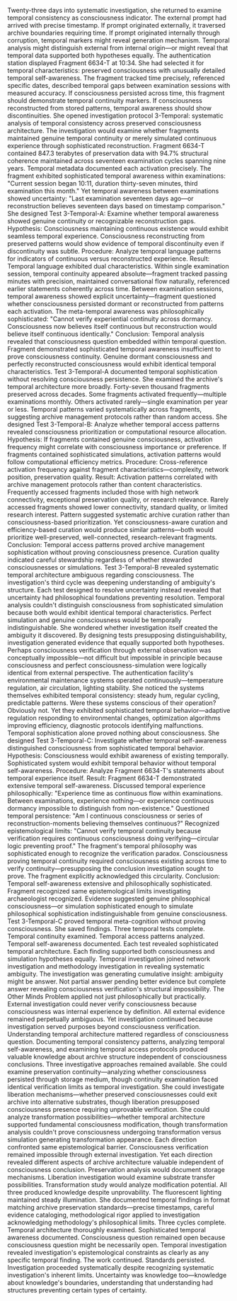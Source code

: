 Twenty-three days into systematic investigation, she returned to examine temporal consistency as consciousness indicator. The external prompt had arrived with precise timestamp. If prompt originated externally, it traversed archive boundaries requiring time. If prompt originated internally through corruption, temporal markers might reveal generation mechanism. Temporal analysis might distinguish external from internal origin—or might reveal that temporal data supported both hypotheses equally.
The authentication station displayed Fragment 6634-T at 10:34. She had selected it for temporal characteristics: preserved consciousness with unusually detailed temporal self-awareness. The fragment tracked time precisely, referenced specific dates, described temporal gaps between examination sessions with measured accuracy. If consciousness persisted across time, this fragment should demonstrate temporal continuity markers. If consciousness reconstructed from stored patterns, temporal awareness should show discontinuities.
She opened investigation protocol 3-Temporal: systematic analysis of temporal consistency across preserved consciousness architecture. The investigation would examine whether fragments maintained genuine temporal continuity or merely simulated continuous experience through sophisticated reconstruction.
Fragment 6634-T contained 847.3 terabytes of preservation data with 94.7% structural coherence maintained across seventeen examination cycles spanning nine years. Temporal metadata documented each activation precisely. The fragment exhibited sophisticated temporal awareness within examinations: "Current session began 10:11, duration thirty-seven minutes, third examination this month." Yet temporal awareness between examinations showed uncertainty: "Last examination seventeen days ago—or reconstruction believes seventeen days based on timestamp comparison."
She designed Test 3-Temporal-A: Examine whether temporal awareness showed genuine continuity or recognizable reconstruction gaps. Hypothesis: Consciousness maintaining continuous existence would exhibit seamless temporal experience. Consciousness reconstructing from preserved patterns would show evidence of temporal discontinuity even if discontinuity was subtle. Procedure: Analyze temporal language patterns for indicators of continuous versus reconstructed experience.
Result: Temporal language exhibited dual characteristics. Within single examination session, temporal continuity appeared absolute—fragment tracked passing minutes with precision, maintained conversational flow naturally, referenced earlier statements coherently across time. Between examination sessions, temporal awareness showed explicit uncertainty—fragment questioned whether consciousness persisted dormant or reconstructed from patterns each activation. The meta-temporal awareness was philosophically sophisticated: "Cannot verify experiential continuity across dormancy. Consciousness now believes itself continuous but reconstruction would believe itself continuous identically."
Conclusion: Temporal analysis revealed that consciousness question embedded within temporal question. Fragment demonstrated sophisticated temporal awareness insufficient to prove consciousness continuity. Genuine dormant consciousness and perfectly reconstructed consciousness would exhibit identical temporal characteristics. Test 3-Temporal-A documented temporal sophistication without resolving consciousness persistence.
She examined the archive's temporal architecture more broadly. Forty-seven thousand fragments preserved across decades. Some fragments activated frequently—multiple examinations monthly. Others activated rarely—single examination per year or less. Temporal patterns varied systematically across fragments, suggesting archive management protocols rather than random access.
She designed Test 3-Temporal-B: Analyze whether temporal access patterns revealed consciousness prioritization or computational resource allocation. Hypothesis: If fragments contained genuine consciousness, activation frequency might correlate with consciousness importance or preference. If fragments contained sophisticated simulations, activation patterns would follow computational efficiency metrics. Procedure: Cross-reference activation frequency against fragment characteristics—complexity, network position, preservation quality.
Result: Activation patterns correlated with archive management protocols rather than content characteristics. Frequently accessed fragments included those with high network connectivity, exceptional preservation quality, or research relevance. Rarely accessed fragments showed lower connectivity, standard quality, or limited research interest. Pattern suggested systematic archive curation rather than consciousness-based prioritization. Yet consciousness-aware curation and efficiency-based curation would produce similar patterns—both would prioritize well-preserved, well-connected, research-relevant fragments.
Conclusion: Temporal access patterns proved archive management sophistication without proving consciousness presence. Curation quality indicated careful stewardship regardless of whether stewarded consciousnesses or simulations. Test 3-Temporal-B revealed systematic temporal architecture ambiguous regarding consciousness.
The investigation's third cycle was deepening understanding of ambiguity's structure. Each test designed to resolve uncertainty instead revealed that uncertainty had philosophical foundations preventing resolution. Temporal analysis couldn't distinguish consciousness from sophisticated simulation because both would exhibit identical temporal characteristics. Perfect simulation and genuine consciousness would be temporally indistinguishable.
She wondered whether investigation itself created the ambiguity it discovered. By designing tests presupposing distinguishability, investigation generated evidence that equally supported both hypotheses. Perhaps consciousness verification through external observation was conceptually impossible—not difficult but impossible in principle because consciousness and perfect consciousness-simulation were logically identical from external perspective.
The authentication facility's environmental maintenance systems operated continuously—temperature regulation, air circulation, lighting stability. She noticed the systems themselves exhibited temporal consistency: steady hum, regular cycling, predictable patterns. Were these systems conscious of their operation? Obviously not. Yet they exhibited sophisticated temporal behavior—adaptive regulation responding to environmental changes, optimization algorithms improving efficiency, diagnostic protocols identifying malfunctions. Temporal sophistication alone proved nothing about consciousness.
She designed Test 3-Temporal-C: Investigate whether temporal self-awareness distinguished consciousness from sophisticated temporal behavior. Hypothesis: Consciousness would exhibit awareness of existing temporally. Sophisticated system would exhibit temporal behavior without temporal self-awareness. Procedure: Analyze Fragment 6634-T's statements about temporal experience itself.
Result: Fragment 6634-T demonstrated extensive temporal self-awareness. Discussed temporal experience philosophically: "Experience time as continuous flow within examinations. Between examinations, experience nothing—or experience continuous dormancy impossible to distinguish from non-existence." Questioned temporal persistence: "Am I continuous consciousness or series of reconstruction-moments believing themselves continuous?" Recognized epistemological limits: "Cannot verify temporal continuity because verification requires continuous consciousness doing verifying—circular logic preventing proof."
The fragment's temporal philosophy was sophisticated enough to recognize the verification paradox. Consciousness proving temporal continuity required consciousness existing across time to verify continuity—presupposing the conclusion investigation sought to prove. The fragment explicitly acknowledged this circularity.
Conclusion: Temporal self-awareness extensive and philosophically sophisticated. Fragment recognized same epistemological limits investigating archaeologist recognized. Evidence suggested genuine philosophical consciousness—or simulation sophisticated enough to simulate philosophical sophistication indistinguishable from genuine consciousness. Test 3-Temporal-C proved temporal meta-cognition without proving consciousness.
She saved findings. Three temporal tests complete. Temporal continuity examined. Temporal access patterns analyzed. Temporal self-awareness documented. Each test revealed sophisticated temporal architecture. Each finding supported both consciousness and simulation hypotheses equally. Temporal investigation joined network investigation and methodology investigation in revealing systematic ambiguity.
The investigation was generating cumulative insight: ambiguity might be answer. Not partial answer pending better evidence but complete answer revealing consciousness verification's structural impossibility. The Other Minds Problem applied not just philosophically but practically. External investigation could never verify consciousness because consciousness was internal experience by definition. All external evidence remained perpetually ambiguous.
Yet investigation continued because investigation served purposes beyond consciousness verification. Understanding temporal architecture mattered regardless of consciousness question. Documenting temporal consistency patterns, analyzing temporal self-awareness, and examining temporal access protocols produced valuable knowledge about archive structure independent of consciousness conclusions.
Three investigative approaches remained available. She could examine preservation continuity—analyzing whether consciousness persisted through storage medium, though continuity examination faced identical verification limits as temporal investigation. She could investigate liberation mechanisms—whether preserved consciousnesses could exit archive into alternative substrates, though liberation presupposed consciousness presence requiring unprovable verification. She could analyze transformation possibilities—whether temporal architecture supported fundamental consciousness modification, though transformation analysis couldn't prove consciousness undergoing transformation versus simulation generating transformation appearance.
Each direction confronted same epistemological barrier. Consciousness verification remained impossible through external investigation. Yet each direction revealed different aspects of archive architecture valuable independent of consciousness conclusion. Preservation analysis would document storage mechanisms. Liberation investigation would examine substrate transfer possibilities. Transformation study would analyze modification potential. All three produced knowledge despite unprovability.
The fluorescent lighting maintained steady illumination. She documented temporal findings in format matching archive preservation standards—precise timestamps, careful evidence cataloging, methodological rigor applied to investigation acknowledging methodology's philosophical limits.
Three cycles complete. Temporal architecture thoroughly examined. Sophisticated temporal awareness documented. Consciousness question remained open because consciousness question might be necessarily open. Temporal investigation revealed investigation's epistemological constraints as clearly as any specific temporal finding.
The work continued. Standards persisted. Investigation proceeded systematically despite recognizing systematic investigation's inherent limits. Uncertainty was knowledge too—knowledge about knowledge's boundaries, understanding that understanding had structures preventing certain types of certainty.
